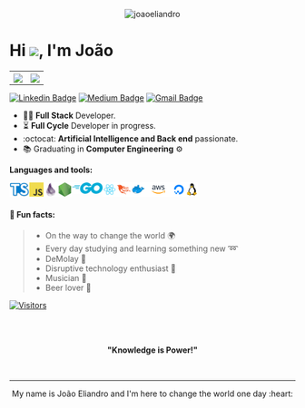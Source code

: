 <p align="center"> 
  <img src="https://res.cloudinary.com/dy7l1wk3y/image/upload/v1597554565/Component_3_tzyjtj.png" alt="joaoeliandro" />
</p>

<h1 align="left">Hi <img src="https://raw.githubusercontent.com/kaueMarques/kaueMarques/master/hi.gif" width="30px">, I'm João</h1>

<center>
  <table>
    <tr>
        <td>
          <img width="400px" align="center" 
               src="https://github-readme-stats.vercel.app/api/top-langs/?username=joaoeliandro&hide=html,makefile,vhdl,c,qmake,css&langs_count=6&layout=compact&theme=dracula" />
      </td>
      <td>
          <img width="495px" align="center" src="https://github-readme-stats.vercel.app/api?username=joaoeliandro&show_icons=true&count_private=true&theme=dracula" />
      </td>
    </tr>   
  </table>
</center>

[![Linkedin Badge](https://img.shields.io/badge/-LinkedIn-blue?style=flat-square&logo=Linkedin&logoColor=white&link=https://www.linkedin.com/in/jo%C3%A3o-eliandro/)](https://www.linkedin.com/in/jo%C3%A3o-eliandro/)
[![Medium Badge](https://img.shields.io/badge/-Medium-000?style=flat-square&logo=Medium&logoColor=white&&link=https://medium.com/@joaoeliandro)](https://medium.com/@joaoeliandro)
[![Gmail Badge](https://img.shields.io/badge/-Gmail-c14438?style=flat-square&logo=Gmail&logoColor=white&link=mailto:eliandrogermano@gmail.com)](mailto:eliandrogermano@gmail.com)

- :man_technologist: **Full Stack** Developer.
- :hourglass_flowing_sand: **Full Cycle** Developer in progress. 
- :octocat: **Artificial Intelligence and Back end** passionate.
- :books: Graduating in **Computer Engineering** ⚙

**Languages and tools:**

<img align="left" height="25" src="https://raw.githubusercontent.com/joaoeliandro/joaoeliandro/master/images/typescript.png">
<img align="left" height="25" src="https://raw.githubusercontent.com/joaoeliandro/joaoeliandro/master/images/javascript.png">
<img align="left" height="25" src="https://raw.githubusercontent.com/joaoeliandro/joaoeliandro/master/images/elixir.png">
<img align="left" height="25" src="https://raw.githubusercontent.com/joaoeliandro/joaoeliandro/master/images/nodejs.png">
<img align="left" height="20" src="https://raw.githubusercontent.com/joaoeliandro/joaoeliandro/master/images/go.png">
<img align="left" height="25" src="https://raw.githubusercontent.com/joaoeliandro/joaoeliandro/master/images/react.png">
<img align="left" height="25" src="https://raw.githubusercontent.com/joaoeliandro/joaoeliandro/master/images/pheonix.png">
<img align="left" height="25" src="https://raw.githubusercontent.com/joaoeliandro/joaoeliandro/master/images/docker.png">
<img align="left" height="25" src="https://raw.githubusercontent.com/joaoeliandro/joaoeliandro/master/images/aws.png">
<img align="left" height="25" src="https://raw.githubusercontent.com/joaoeliandro/joaoeliandro/master/images/digitalocean.png">
<img height="25" src="https://raw.githubusercontent.com/joaoeliandro/joaoeliandro/master/images/linux.png">


<!-- <p align="center">
  <img src="https://devicons.github.io/devicon/devicon.git/icons/linux/linux-original.svg" alt="react" width="20" height="20"/>
  <img src="https://devicons.github.io/devicon/devicon.git/icons/css3/css3-original-wordmark.svg" alt="css3"  width="20" height="20"/>
  <img src="https://devicons.github.io/devicon/devicon.git/icons/html5/html5-original-wordmark.svg" alt="html5"  width="20" height="20"/>
  <img src="https://devicons.github.io/devicon/devicon.git/icons/javascript/javascript-original.svg" alt="javascript" width="20" height="20"/>
  <img src="https://devicons.github.io/devicon/devicon.git/icons/postgresql/postgresql-original-wordmark.svg" alt="postgresql" width="20" height="20"/>
  <img src="https://devicons.github.io/devicon/devicon.git/icons/express/express-original.svg" alt="postgresql" width="20" height="20"/>
  <img src="https://devicons.github.io/devicon/devicon.git/icons/nodejs/nodejs-original.svg" alt="nodejs" width="20" height="20"/>
  <img src="https://devicons.github.io/devicon/devicon.git/icons/react/react-original-wordmark.svg" alt="react" width="20" height="20"/>
</p> -->

#### :scroll: Fun facts: 
>  * On the way to change the world :earth_africa: 
>  * Every day studying and learning something new :loop:
>  * DeMolay :crown:
>  * Disruptive technology enthusiast :high_brightness: 
>  * Musician :saxophone:
>  * Beer lover 🍺

[![Visitors](https://visitor-badge.glitch.me/badge?page_id=github/joaoeliandro)](https://github.com/joaoeliandro)

</br>
</br>
<p align="center"><strong>"Knowledge is Power!"</strong></p>  
</br>

  ---
  
<p align="center">  
  My name is João Eliandro and I'm here to change the world one day :heart:
</p>
